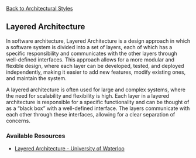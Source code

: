 [Back to Architectural Styles](07-architectural-styles.md)
## Layered Architecture

In software architecture, Layered Architecture is a design approach in which a software system is divided into a set of layers, each of which has a specific responsibility and communicates with the other layers through well-defined interfaces. This approach allows for a more modular and flexible design, where each layer can be developed, tested, and deployed independently, making it easier to add new features, modify existing ones, and maintain the system.

A layered architecture is often used for large and complex systems, where the need for scalability and flexibility is high. Each layer in a layered architecture is responsible for a specific functionality and can be thought of as a “black box” with a well-defined interface. The layers communicate with each other through these interfaces, allowing for a clear separation of concerns.
### Available Resources

- [Layered Architecture - University of Waterloo](https://cs.uwaterloo.ca/~m2nagapp/courses/CS446/1195/Arch_Design_Activity/Layered.pdf)



